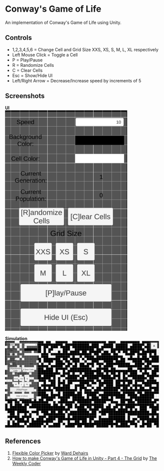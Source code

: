# Conway's Game of Life

An implementation of Conway's Game of Life using Unity.

## Controls
* 1,2,3,4,5,6 = Change Cell and Grid Size XXS, XS, S, M, L, XL respectively  
* Left Mouse Click = Toggle a Cell  
* P = Play/Pause
* R = Randomize Cells
* C = Clear Cells
* Esc = Show/Hide UI
* Left/Right Arrow = Decrease/Increase speed by increments of 5

## Screenshots
**UI**  
<img src="https://github.com/jjesuscastro/GameOfLife/blob/main/GitAssets/UI.png?raw=true" width="400px" />

**Simulation**  
<img src="https://github.com/jjesuscastro/GameOfLife/blob/main/GitAssets/Animated.gif?raw=true" width="800px" />

## References
1. [Flexible Color Picker](https://assetstore.unity.com/packages/tools/gui/flexible-color-picker-150497) by [Ward Dehairs](https://assetstore.unity.com/publishers/32897)
1. [How to make Conway's Game of Life in Unity - Part 4 - The Grid](https://www.youtube.com/watch?v=_3mKW2zf2xg) by [The Weekly Coder](https://www.youtube.com/c/WeeklycoderDotcom)
